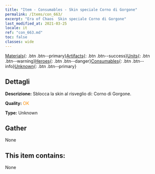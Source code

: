 ```yaml
---
title: "Item - Consumables - Skin speciale Corno di Gorgone"
permalink: /Items/con_663/
excerpt: "Era of Chaos  Skin speciale Corno di Gorgone"
last_modified_at: 2021-03-25
locale: it
ref: "con_663.md"
toc: false
classes: wide
---
```

 [Materials](/it/Items/){: .btn .btn--primary}[Artifacts](/it/Items/Artifacts/){: .btn .btn--success}[Units](/it/Items/Units/){: .btn .btn--warning}[Heroes](/it/Items/Heroes/){: .btn .btn--danger}[Consumables](/it/Items/Consumables/){: .btn .btn--info}[Unknown](/it/Items/Unknown/){: .btn .btn--primary}

## Dettagli
 **Descrizione:** Sblocca la skin al risveglio di: Corno di Gorgone.

 **Quality:** <span style="color: #FF8C00">OK</span>

 **Type:** Unknown

## Gather

  None

## This item contains:

  None

